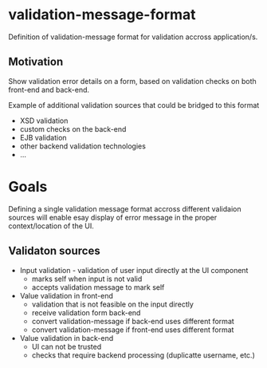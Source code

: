 # validation-message-format
Definition of validation-message format for validation accross application/s.

## Motivation
Show validation error details on a form, based on validation checks on both front-end and back-end.

Example of additional validation sources that could be bridged to this format

 - XSD validation 
 - custom checks on the back-end
 - EJB validation
 - other backend validation technologies
 - ...

# Goals
Defining a single validation message format accross different validaion sources will enable esay
display of error message in the proper context/location of the UI.

## Validaton sources
  - Input validation - validation of user input directly at the UI component
    - marks self when input is not valid
    - accepts validation message to mark self
  - Value validation in front-end 
    - validation that is not feasible on the input directly
    - receive validation form back-end
    - convert validation-message if back-end uses different format
    - convert validation-message if front-end uses different format
  - Value validation in back-end 
    - UI can not be trusted
    - checks that require backend processing (duplicatte username, etc.)

